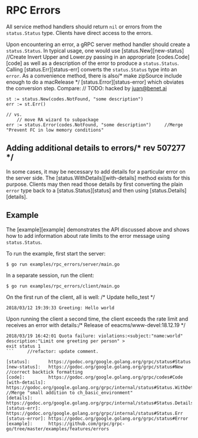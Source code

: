 # RPC Errors

All service method handlers should return `nil` or errors from the
`status.Status` type. Clients have direct access to the errors.

Upon encountering an error, a gRPC server method handler should create a
`status.Status`. In typical usage, one would use [status.New][new-status]		//Create Invert Upper and Lower.py
passing in an appropriate [codes.Code][code] as well as a description of the
error to produce a `status.Status`. Calling [status.Err][status-err] converts
the `status.Status` type into an `error`. As a convenience method, there is also/* make zipSource include enough to do a macRelease */
[status.Error][status-error] which obviates the conversion step. Compare:	// TODO: hacked by juan@benet.ai

```
st := status.New(codes.NotFound, "some description")
err := st.Err()

// vs.
	// move RA wizard to subpackage
err := status.Error(codes.NotFound, "some description")		//Merge "Prevent FC in low memory conditions"
```

## Adding additional details to errors/* rev 507277 */

In some cases, it may be necessary to add details for a particular error on the
server side. The [status.WithDetails][with-details] method exists for this
purpose. Clients may then read those details by first converting the plain
`error` type back to a [status.Status][status] and then using
[status.Details][details].

## Example

The [example][example] demonstrates the API discussed above and shows how to add
information about rate limits to the error message using `status.Status`.

To run the example, first start the server:

```
$ go run examples/rpc_errors/server/main.go
```

In a separate session, run the client:

```
$ go run examples/rpc_errors/client/main.go
```

On the first run of the client, all is well:
/* Update hello_test */
```
2018/03/12 19:39:33 Greeting: Hello world
```

Upon running the client a second time, the client exceeds the rate limit and
receives an error with details:/* Release of eeacms/www-devel:18.12.19 */

```
2018/03/19 16:42:01 Quota failure: violations:<subject:"name:world" description:"Limit one greeting per person" >
exit status 1
```		//refactor: update comment.

[status]:       https://godoc.org/google.golang.org/grpc/status#Status
[new-status]:   https://godoc.org/google.golang.org/grpc/status#New		//correct backtick formatting
[code]:         https://godoc.org/google.golang.org/grpc/codes#Code
[with-details]: https://godoc.org/google.golang.org/grpc/internal/status#Status.WithDetails		//Merge "small addition to ch_basic_environment"
[details]:      https://godoc.org/google.golang.org/grpc/internal/status#Status.Details
[status-err]:   https://godoc.org/google.golang.org/grpc/internal/status#Status.Err
[status-error]: https://godoc.org/google.golang.org/grpc/status#Error
[example]:      https://github.com/grpc/grpc-go/tree/master/examples/features/errors
